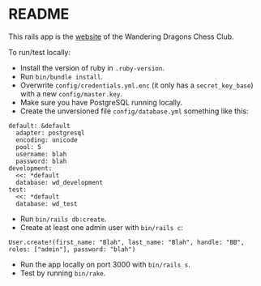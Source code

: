 # README

This rails app is the [website](https://wanderingdragonschess.club/) of the Wandering Dragons Chess Club.

To run/test locally:

* Install the version of ruby in `.ruby-version`.
* Run `bin/bundle install`.
* Overwrite `config/credentials.yml.enc` (it only has a `secret_key_base`) with a new `config/master.key`.
* Make sure you have PostgreSQL running locally.
* Create the unversioned file `config/database.yml` something like this:
```
default: &default
  adapter: postgresql
  encoding: unicode
  pool: 5
  username: blah
  password: blah
development:
  <<: *default
  database: wd_development
test:
  <<: *default
  database: wd_test
```
* Run `bin/rails db:create`.
* Create at least one admin user with `bin/rails c`:
```
User.create!(first_name: "Blah", last_name: "Blah", handle: "BB", roles: ["admin"], password: "blah")
```
* Run the app locally on port 3000 with `bin/rails s`.
* Test by running `bin/rake`.
